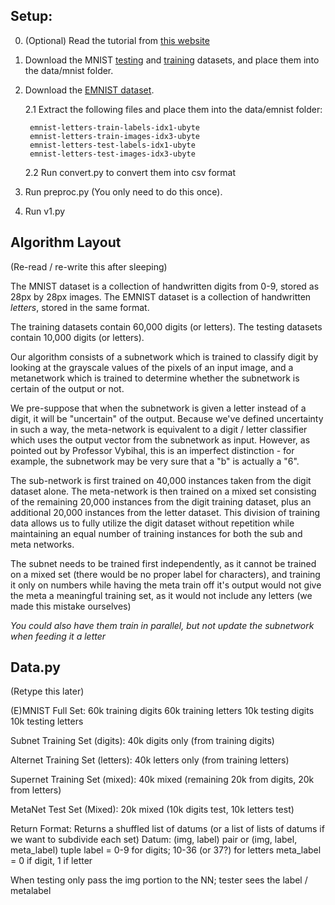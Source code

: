 ## Setup:

0. (Optional) Read the tutorial from [this website](https://www.python-course.eu/neural_network_mnist.php)

1. Download the MNIST [testing](https://www.python-course.eu/data/mnist/mnist_train.csv) and [training](https://www.python-course.eu/data/mnist/mnist_train.csv) datasets, and place them into the data/mnist folder.

2. Download the [EMNIST dataset](http://www.itl.nist.gov/iaui/vip/cs_links/EMNIST/gzip.zip).

    2.1 Extract the following files and place them into the data/emnist folder:

        emnist-letters-train-labels-idx1-ubyte
        emnist-letters-train-images-idx3-ubyte
        emnist-letters-test-labels-idx1-ubyte
        emnist-letters-test-images-idx3-ubyte

    2.2 Run convert.py to convert them into csv format

2. Run preproc.py (You only need to do this once).

3. Run v1.py

## Algorithm Layout

(Re-read / re-write this after sleeping)

The MNIST dataset is a collection of handwritten digits from 0-9, stored as 28px by 28px images. The EMNIST dataset is a collection of handwritten *letters*, stored in the same format.

The training datasets contain 60,000 digits (or letters). The testing datasets contain 10,000 digits (or letters).

Our algorithm consists of a subnetwork which is trained to classify digit by looking at the grayscale values of the pixels of an input image, and a metanetwork which is trained to determine whether the subnetwork is certain of the output or not.

We pre-suppose that when the subnetwork is given a letter instead of a digit, it will be "uncertain" of the output. Because we've defined uncertainty in such a way, the meta-network is equivalent to a digit / letter classifier which uses the output vector from the subnetwork as input. However, as pointed out by Professor Vybihal, this is an imperfect distinction - for example, the subnetwork may be very sure that a "b" is actually a "6". 

The sub-network is first trained on 40,000 instances taken from the digit dataset alone. The meta-network is then trained on a mixed set consisting of the remaining 20,000 instances from the digit training dataset, plus an additional 20,000 instances from the letter dataset. This division of training data allows us to fully utilize the digit dataset without repetition while maintaining an equal number of training instances for both the sub and meta networks.

The subnet needs to be trained first independently, as it cannot be trained on a mixed set (there would be no proper label for characters), and training it only on numbers while having the meta train off it's output would not give the meta a meaningful training set, as it would not include any letters (we made this mistake ourselves)

*You could also have them train in parallel, but not update the subnetwork when feeding it a letter*

## Data.py

(Retype this later)

(E)MNIST Full Set:
    60k training digits
    60k training letters
    10k testing digits
    10k testing letters

Subnet Training Set (digits):
    40k digits only (from training digits)

Alternet Training Set (letters):
    40k letters only (from training letters)

Supernet Training Set (mixed):
    40k mixed (remaining 20k from digits, 20k from letters)

MetaNet Test Set (Mixed):
    20k mixed (10k digits test, 10k letters test)

Return Format: 
    Returns a shuffled list of datums (or a list of lists of datums if we want to subdivide each set)
    Datum: (img, label) pair or (img, label, meta_label) tuple
        label = 0-9 for digits; 10-36 (or 37?) for letters
        meta_label = 0 if digit, 1 if letter

When testing only pass the img portion to the NN; tester sees the label / metalabel


